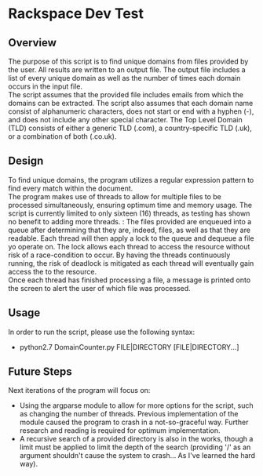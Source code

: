 # Rackspace Dev Test
## Overview
The purpose of this script is to find unique domains from files provided by the user. All results are written to an output file. The output file includes a list of every unique domain as well as the number of times each domain occurs in the input file.  
The script assumes that the provided file includes emails from which the domains can be extracted. The script also assumes that each domain name consist of alphanumeric characters, does not start or end with a hyphen (-), and does not include any other special character. The Top Level Domain (TLD) consists of either a generic TLD (.com), a country-specific TLD (.uk), or a combination of both (.co.uk).  
## Design
To find unique domains, the program utilizes a regular expression pattern to find every match within the document.  
The program makes use of threads to allow for multiple files to be processed simultaneously, ensuring optimum time and memory usage. The script is currently limited to only sixteen (16) threads, as testing has shown no benefit to adding more threads.  :
The files provided are enqueued into a queue after determining that they are, indeed, files, as well as that they are readable. Each thread will then apply a lock to the queue and dequeue a file yo operate on. The lock allows each thread to access the resource without risk of a race-condition to occur. By having the threads continuously running, the risk of deadlock is mitigated as each thread will eventually gain access the to the resource.   
Once each thread has finished processing a file, a message is printed onto the screen to alert the user of which file was processed.   
## Usage
In order to run the script, please use the following syntax:  
* python2.7 DomainCounter.py FILE|DIRECTORY [FILE|DIRECTORY...]
## Future Steps
Next iterations of the program will focus on:
* Using the argparse module to allow for more options for the script, such as changing the number of threads. Previous implementation of the module caused the program to crash in a not-so-graceful way. Further research and reading is required for optimum implementation.
* A recursive search of a provided directory is also in the works, though a limit must be applied to limit the depth of the search (providing '/' as an argument shouldn't cause the system to crash... As I've learned the hard way).
